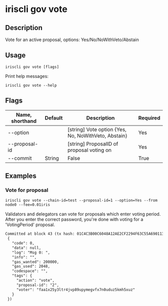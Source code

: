 # iriscli gov vote

## Description

Vote for an active proposal, options: Yes/No/NoWithVeto/Abstain

## Usage

```
iriscli gov vote [flags]
```

Print help messages:

```
iriscli gov vote --help
```
## Flags

| Name, shorthand  | Default                    | Description                                                                                                                                          | Required |
| ---------------- | -------------------------- | ---------------------------------------------------------------------------------------------------------------------------------------------------- | -------- |
| --option         |                            | [string] Vote option {Yes, No, NoWithVeto, Abstain}                                                                                                  | Yes      |
| --proposal-id    |                            | [string] ProposalID of proposal voting on                                                                                                            | Yes      |
| --commit         | String | False     | True                  |wait for transaction commit accomplishment, if true, --async will be ignored|

## Examples

### Vote for proposal

```shell
iriscli gov vote --chain-id=test --proposal-id=1 --option=Yes --from node0 --fee=0.01iris
```

Validators and delegators can vote for proposals which enter voting period.
After you enter the correct password, you're done with voting for a 'VotingPeriod' proposal.

```txt
Committed at block 43 (tx hash: 01C4C3B00C6048A12AE2CF2294F63C55A69011381B819C35F11B04C921DB81CC, response:
 {
   "code": 0,
   "data": null,
   "log": "Msg 0: ",
   "info": "",
   "gas_wanted": 200000,
   "gas_used": 2048,
   "codespace": "",
   "tags": {
     "action": "vote",
     "proposal-id": "2",
     "voter": "faa1x25y3ltr4jvp89upymegvfx7n0uduz5kmh5xuz"
   }
 })
```
